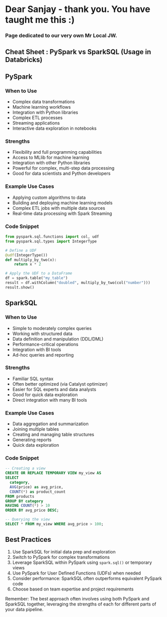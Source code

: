 # Dear Sanjay - thank you. You have taught me this :)
### Page dedicated to our very own Mr Local JW. 

## Cheat Sheet : PySpark vs SparkSQL (Usage in Databricks)

## PySpark

### When to Use
- Complex data transformations
- Machine learning workflows
- Integration with Python libraries
- Complex ETL processes
- Streaming applications
- Interactive data exploration in notebooks

### Strengths
- Flexibility and full programming capabilities
- Access to MLlib for machine learning
- Integration with other Python libraries
- Powerful for complex, multi-step data processing
- Good for data scientists and Python developers

### Example Use Cases
- Applying custom algorithms to data
- Building and deploying machine learning models
- Complex ETL jobs with multiple data sources
- Real-time data processing with Spark Streaming

### Code Snippet
```python
from pyspark.sql.functions import col, udf
from pyspark.sql.types import IntegerType

# Define a UDF
@udf(IntegerType())
def multiply_by_two(x):
    return x * 2

# Apply the UDF to a DataFrame
df = spark.table("my_table")
result = df.withColumn("doubled", multiply_by_two(col("number")))
result.show()
```

## SparkSQL

### When to Use
- Simple to moderately complex queries
- Working with structured data
- Data definition and manipulation (DDL/DML)
- Performance-critical operations
- Integration with BI tools
- Ad-hoc queries and reporting

### Strengths
- Familiar SQL syntax
- Often better optimized (via Catalyst optimizer)
- Easier for SQL experts and data analysts
- Good for quick data exploration
- Direct integration with many BI tools

### Example Use Cases
- Data aggregation and summarization
- Joining multiple tables
- Creating and managing table structures
- Generating reports
- Quick data exploration

### Code Snippet
```sql
-- Creating a view
CREATE OR REPLACE TEMPORARY VIEW my_view AS
SELECT 
  category,
  AVG(price) as avg_price,
  COUNT(*) as product_count
FROM products
GROUP BY category
HAVING COUNT(*) > 10
ORDER BY avg_price DESC;

-- Querying the view
SELECT * FROM my_view WHERE avg_price > 100;
```

## Best Practices
1. Use SparkSQL for initial data prep and exploration
2. Switch to PySpark for complex transformations
3. Leverage SparkSQL within PySpark using `spark.sql()` or temporary views
4. Use PySpark for User Defined Functions (UDFs) when needed
5. Consider performance: SparkSQL often outperforms equivalent PySpark code
6. Choose based on team expertise and project requirements

Remember: The best approach often involves using both PySpark and SparkSQL together, leveraging the strengths of each for different parts of your data pipeline.
